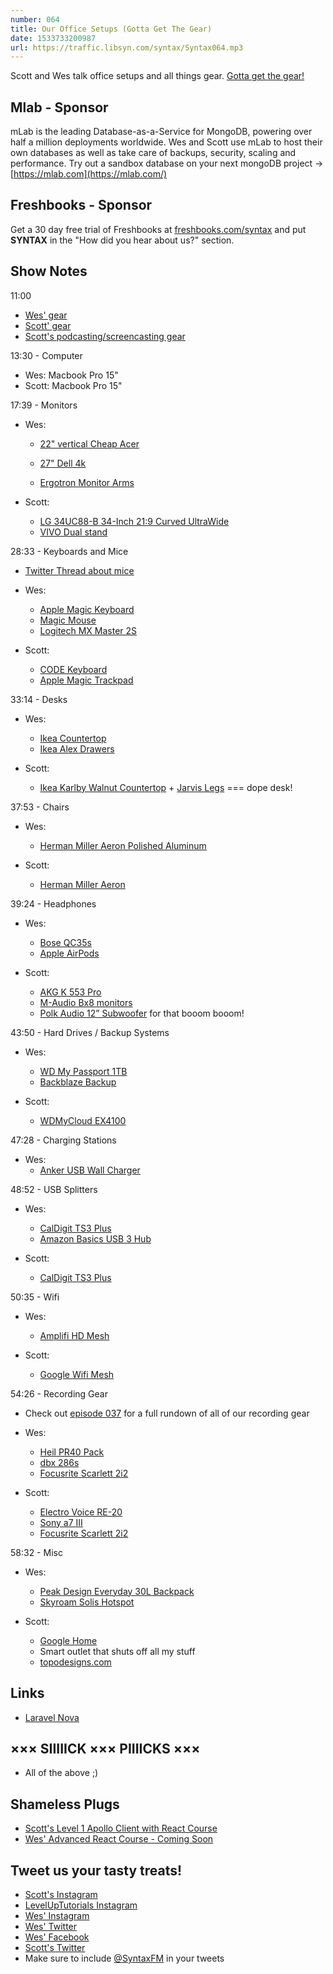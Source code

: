```yaml
---
number: 064
title: Our Office Setups (Gotta Get The Gear)
date: 1533733200987
url: https://traffic.libsyn.com/syntax/Syntax064.mp3
---
```


Scott and Wes talk office setups and all things gear. [Gotta get the gear!](https://www.youtube.com/watch?v=R3SFqV0hMyo)

## Mlab - Sponsor

mLab is the leading Database-as-a-Service for MongoDB, powering over half a million deployments worldwide. Wes and Scott use mLab to host their own databases as well as take care of backups, security, scaling and performance. Try out a sandbox database on your next mongoDB project → [https://mlab.com](https://mlab.com/)

## Freshbooks - Sponsor

Get a 30 day free trial of Freshbooks at [freshbooks.com/syntax](https://freshbooks.com/syntax) and put **SYNTAX** in the "How did you hear about us?" section.

## Show Notes

11:00

- [Wes' gear](https://wesbos.com/uses)
- [Scott' gear](https://www.leveluptutorials.com/my-gear)
- [Scott's podcasting/screencasting gear](https://kit.com/leveluptutorials/podcasting-screencasting-gear)

13:30 - Computer

- Wes: Macbook Pro 15"
- Scott: Macbook Pro 15"

17:39 - Monitors

- Wes:

  - [22" vertical Cheap Acer](https://amzn.to/2vkXomG)

  - [27" Dell 4k](https://amzn.to/2Mo3NnO)
  - [Ergotron Monitor Arms](https://amzn.to/2voS9CF)

- Scott:
  - [LG 34UC88-B 34-Inch 21:9 Curved UltraWide](http://amzn.to/2F0sLsU)
  - [VIVO Dual stand](https://amzn.to/2AREOI2)

28:33 - Keyboards and Mice

- [Twitter Thread about mice](https://twitter.com/wesbos/status/1007671082915192834)

- Wes:

  - [Apple Magic Keyboard](https://amzn.to/2nhTx5M)
  - [Magic Mouse](https://amzn.to/2ATwRT4)
  - [Logitech MX Master 2S](https://amzn.to/2ALF7nR)

- Scott:
  - [CODE Keyboard](https://blog.codinghorror.com/the-code-keyboard/)
  - [Apple Magic Trackpad](https://www.amazon.com/Apple-Magic-Trackpad-2-MJ2R2LL/dp/B016QO5YWC/ref=sr_1_3?s=electronics&ie=UTF8&qid=1533676132&sr=1-3&keywords=Apple+Magic+Trackpad)

33:14 - Desks

- Wes:

  - [Ikea Countertop](https://www.ikea.com/ca/en/catalog/products/20274961/)
  - [Ikea Alex Drawers](https://www.ikea.com/ca/en/catalog/products/10373037/)

- Scott:
  - [Ikea Karlby Walnut Countertop](https://www.ikea.com/us/en/catalog/products/70335212/#/70335212) + [Jarvis Legs](https://www.amazon.com/Jarvis-Standing-Desk-Frame-Only/dp/B01N023V8B/ref=sr_1_1?ie=UTF8&qid=1533695529&sr=8-1&keywords=jarvis+legs) === dope desk!

37:53 - Chairs

- Wes:

  - [Herman Miller Aeron Polished Aluminum](http://www.amazon.com/gp/product/B000LTAO8S/ref=as_li_qf_sp_asin_il_tl?ie=UTF8&camp=1789&creative=9325&creativeASIN=B000LTAO8S&linkCode=as2&tag=webo080-20&linkId=6G4M6ZR4CYKT3TM5)

- Scott:
  - [Herman Miller Aeron](https://www.amazon.com/Herman-Miller-Chair-Size-Adjustable-Arms-lumbar/dp/B00TXS2FR6/ref=sr_1_1_sspa?ie=UTF8&qid=1533695947&sr=8-1-spons&keywords=Herman+Miller+Aeron&psc=1)

39:24 - Headphones

- Wes:

  - [Bose QC35s](https://amzn.to/2OOcY2y)
  - [Apple AirPods](https://www.apple.com/shop/product/MMEF2AM/A/airpods)

- Scott:
  - [AKG K 553 Pro](https://www.amazon.com/AKG-3280H00100-K-553-Pro/dp/B00X3MT7F6/ref=sr_1_1?ie=UTF8&qid=1533695990&sr=8-1&keywords=AKG+k553+Pro)
  - [M-Audio Bx8 monitors](https://www.amazon.com/M-Audio-BX8-D3-Powered-Reference/dp/B01J66ZEE0/ref=sr_1_1?ie=UTF8&qid=1533696043&sr=8-1&keywords=M-Audio+Bx8+monitors)
  - [Polk Audio 12” Subwoofer](https://www.amazon.com/Polk-Audio-12-Inch-Powered-Subwoofer/dp/B000092TT0/ref=sr_1_3?ie=UTF8&qid=1533696133&sr=8-3&keywords=polk+audio+12+subwoofer) for that booom booom!

43:50 - Hard Drives / Backup Systems

- Wes:

  - [WD My Passport 1TB](https://amzn.to/2AHKsg1)
  - [Backblaze Backup](https://secure.backblaze.com/r/008x60)

- Scott:
  - [WDMyCloud EX4100](https://www.amazon.com/EX4100-Diskless-Network-Attached-Storage/dp/B00TB8XMR0/ref=sr_1_1?s=electronics&ie=UTF8&qid=1533696680&sr=1-1&keywords=wd+mycloud+ex4100)

47:28 - Charging Stations

- Wes:
  - [Anker USB Wall Charger](https://amzn.to/2M0da13)

48:52 - USB Splitters

- Wes:

  - [CalDigit TS3 Plus](https://amzn.to/2voCKSP)
  - [Amazon Basics USB 3 Hub](https://amzn.to/2AMPHLo)

- Scott:
  - [CalDigit TS3 Plus](https://amzn.to/2voCKSP)

50:35 - Wifi

- Wes:

  - [Amplifi HD Mesh](https://amzn.to/2AMQrQG)

- Scott:
  - [Google Wifi Mesh](https://www.amazon.com/Google-WiFi-system-3-Pack-replacement/dp/B01MAW2294/ref=sr_1_1_sspa?s=electronics&ie=UTF8&qid=1533697191&sr=1-1-spons&keywords=Google+Wifi+Mesh&psc=1)

54:26 - Recording Gear

- Check out [episode 037](https://syntax.fm/show/037/recording-screencasts-hardware-software-dos-and-don-ts) for a full rundown of all of our recording gear

- Wes:

  - [Heil PR40 Pack](https://amzn.to/2AIur9q)
  - [dbx 286s](https://www.amazon.com/dbx-286s-Microphone-Preamp-Processor/dp/B004LWH79A/ref=sr_1_2?s=electronics&ie=UTF8&qid=1533697367&sr=1-2&keywords=dbx286s)
  - [Focusrite Scarlett 2i2](https://www.amazon.com/Focusrite-Scarlett-Audio-Interface-Tools/dp/B01E6T56EA/ref=sr_1_3?s=electronics&ie=UTF8&qid=1533696603&sr=1-3&keywords=scarlett+2i2)

- Scott:
  - [Electro Voice RE-20](https://www.amazon.com/Electro-Voice-RE-20-Cardioid-Microphone/dp/B000Z7LLQ0/ref=sr_1_1?s=musical-instruments&ie=UTF8&qid=1533696508&sr=1-1&keywords=re20)
  - [Sony a7 III](https://www.amazon.com/Sony-Full-Frame-Mirrorless-Interchangeable-Lens-ILCE7M3/dp/B07B43WPVK/ref=sr_1_1?s=photo&ie=UTF8&qid=1533696572&sr=1-1&keywords=Sony+A7iii)
  - [Focusrite Scarlett 2i2](https://www.amazon.com/Focusrite-Scarlett-Audio-Interface-Tools/dp/B01E6T56EA/ref=sr_1_3?s=electronics&ie=UTF8&qid=1533696603&sr=1-3&keywords=scarlett+2i2)

58:32 - Misc

- Wes:

  - [Peak Design Everyday 30L Backpack](https://amzn.to/2Kw8hHk)
  - [Skyroam Solis Hotspot](https://amzn.to/2nhK4eo)

- Scott:
  - [Google Home](https://store.google.com/us/product/google_home?hl=en-US)
  - Smart outlet that shuts off all my stuff
  - [topodesigns.com](https://topodesigns.com/)

## Links

- [Laravel Nova](https://nova.laravel.com/)

## ××× SIIIIICK ××× PIIIICKS ×××

- All of the above ;)

## Shameless Plugs

- [Scott's Level 1 Apollo Client with React Course](https://www.leveluptutorials.com/tutorials/level-1-apollo-client-with-react)
- [Wes' Advanced React Course - Coming Soon](https://wesbos.com/courses)

## Tweet us your tasty treats!

- [Scott's Instagram](https://www.instagram.com/stolinski/)
- [LevelUpTutorials Instagram](https://www.instagram.com/LevelUpTutorials/)
- [Wes' Instagram](https://www.instagram.com/wesbos/)
- [Wes' Twitter](https://twitter.com/wesbos)
- [Wes' Facebook](https://www.facebook.com/wesbos.developer)
- [Scott's Twitter](https://twitter.com/stolinski)
- Make sure to include [@SyntaxFM](https://twitter.com/SyntaxFM) in your tweets
